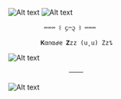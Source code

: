 ![Alt text](https://i.imghippo.com/files/WjB9027dbE.png)
![Alt text](https://i.imghippo.com/files/fAQO9414NmM.png)

              ⏔⏔⏔ ꒰ ᧔ෆ᧓ ꒱ ⏔⏔⏔
       
             𝐊α𐓣αᑯ𝖾 𝐙zz (u˳u) Zz𐰁
 ![Alt text](https://i.imghippo.com/files/kpmN4037LzU.png)

                     ────

![Alt text](https://i.imghippo.com/files/SlDp9730FZw.png)
